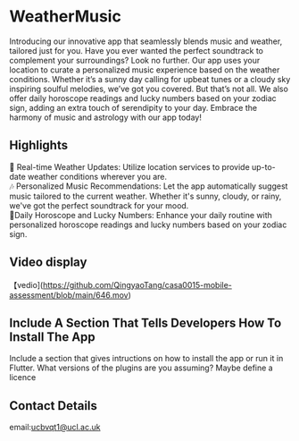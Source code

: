 # WeatherMusic

Introducing our innovative app that seamlessly blends music and weather, tailored just for you. Have you ever wanted the perfect soundtrack to complement your surroundings? Look no further. Our app uses your location to curate a personalized music experience based on the weather conditions. Whether it’s a sunny day calling for upbeat tunes or a cloudy sky inspiring soulful melodies, we’ve got you covered. But that’s not all. We also offer daily horoscope readings and lucky numbers based on your zodiac sign, adding an extra touch of serendipity to your day. Embrace the harmony of music and astrology with our app today!

## Highlights 

📍 Real-time Weather Updates: Utilize location services to provide up-to-date weather conditions wherever you are.  
🎶 Personalized Music Recommendations: Let the app automatically suggest music tailored to the current weather. Whether it's sunny, cloudy, or rainy, we've got the perfect soundtrack for your mood.  
🌟Daily Horoscope and Lucky Numbers: Enhance your daily routine with personalized horoscope readings and lucky numbers based on your zodiac sign.  

## Video display  
【vedio](https://github.com/QingyaoTang/casa0015-mobile-assessment/blob/main/646.mov)



## Include A Section That Tells Developers How To Install The App

Include a section that gives intructions on how to install the app or run it in Flutter.  What versions of the plugins are you assuming?  Maybe define a licence

##  Contact Details

email:ucbvqt1@ucl.ac.uk
